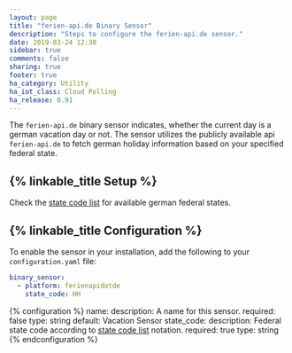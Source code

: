 ```yaml
---
layout: page
title: "ferien-api.de Binary Sensor"
description: "Steps to configure the ferien-api.de sensor."
date: 2019-03-24 12:30
sidebar: true
comments: false
sharing: true
footer: true
ha_category: Utility
ha_iot_class: Cloud Polling
ha_release: 0.91
---
```


The `ferien-api.de` binary sensor indicates, whether the current day is a german vacation day or not.
The sensor utilizes the publicly available api `ferien-api.de` to fetch german holiday information based on your specified federal state.

## {% linkable_title Setup %}

Check the [state code list](https://de.wikipedia.org/wiki/ISO_3166-2:DE) for available german federal states.

## {% linkable_title Configuration %}

To enable the sensor in your installation, add the following to your `configuration.yaml` file:

```yaml
binary_sensor:
  - platform: ferienapidotde
    state_code: HH
```

{% configuration %}
name:
  description: A name for this sensor.
  required: false
  type: string
  default: Vacation Sensor
state_code:
  description: Federal state code according to [state code list](https://de.wikipedia.org/wiki/ISO_3166-2:DE) notation.
  required: true
  type: string
{% endconfiguration %}
